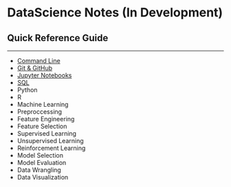 # DataScience Notes (In Development)
## Quick Reference Guide
---------------------------------------------------------------------------------------------------------------------
- [Command Line](https://github.com/apasciuto/DSI/tree/master/projects/Notes/command-line)
- [Git & GitHub](https://github.com/apasciuto/DSI/tree/master/projects/Notes/git)
- [Jupyter Notebooks](https://github.com/apasciuto/DSI/tree/master/projects/Notes/jupyter/bash)
- [SQL](https://github.com/apasciuto/DSI/tree/master/projects/Notes/sql)
- Python
- R
- Machine Learning
- Preproccessing
- Feature Engineering
- Feature Selection
- Supervised Learning
- Unsupervised Learning
- Reinforcement Learning
- Model Selection
- Model Evaluation
- Data Wrangling 
- Data Visualization
